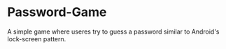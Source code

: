 # Password-Game

A simple game where useres try to guess a password similar to Android's lock-screen pattern. 
